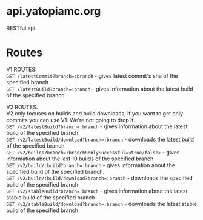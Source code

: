 # api.yatopiamc.org
RESTful api

# Routes
V1 ROUTES:
<br>
`GET /latestCommit?branch=:branch` - gives latest commit's sha of the specified branch
<br>
`GET /latestBuild?branch=:branch` - gives information about the latest build of the specified branch

V2 ROUTES:
<br>
V2 only focuses on builds and build downloads, if you want to get only commits you can use V1. We're
not going to drop it.
<br>
`GET /v2/latestBuild?branch=:branch` - gives information about the latest build of the specified branch
<br>
`GET /v2/latestBuild/download?branch=:branch` - downloads the latest build of the specified branch
<br>
`GET /v2/builds?branch=:branch&onlySuccessful=<true/false>` - gives information about the last 10 builds of the specified branch
<br>
`GET /v2/build/:build?branch=:branch` - gives information about the specified build of the specified branch.
<br>
`GET /v2/build/:build/download?branch=:branch` - downloads the specified build of the specified branch
<br>
`GET /v2/stableBuild?branch=:branch` - gives information about the latest stable build of the specified branch
<br>
`GET /v2/stableBuild/download?branch=:branch` - downloads the latest stable build of the specified branch